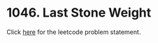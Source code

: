 # 1046. Last Stone Weight

Click [here](https://leetcode.com/problems/last-stone-weight/) for the leetcode problem statement.
